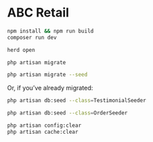# ABC Retail

```bash
npm install && npm run build
composer run dev
```

```bash
herd open
```

```bash
php artisan migrate
```

```bash
php artisan migrate --seed
```

Or, if you’ve already migrated:

```bash
php artisan db:seed --class=TestimonialSeeder
```

```bash
php artisan db:seed --class=OrderSeeder
```

```bash
php artisan config:clear
php artisan cache:clear
```
